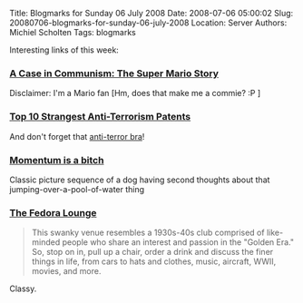 Title: Blogmarks for Sunday 06 July 2008
Date: 2008-07-06 05:00:02
Slug: 20080706-blogmarks-for-sunday-06-july-2008
Location: Server
Authors: Michiel Scholten
Tags: blogmarks

<p>Interesting links of this week:</p>
<h3><a href="http://nedmartin.org/amused/communist-mario">A Case in Communism: The Super Mario Story</a></h3>
<p>Disclaimer: I'm a Mario fan [Hm, does that make me a commie? :P ]</p>
<h3><a href="http://www.neatorama.com/2008/06/27/top-10-strangest-anti-terrorism-patents/">Top 10 Strangest Anti-Terrorism Patents</a></h3>
<p>And don't forget that <a href="http://jessie.bluejay-nest.com/wordpress/?p=760">anti-terror bra</a>!</p>
<h3><a href="http://mute.rigent.com/index.php?ladat=2008-06-11">Momentum is a bitch</a></h3>
<p>Classic picture sequence of a dog having second thoughts about that jumping-over-a-pool-of-water thing</p>
<h3><a href="http://thefedoralounge.com/">The Fedora Lounge</a></h3>
<blockquote><p>This swanky venue resembles a 1930s-40s club comprised of like-minded people who share an interest and passion in the "Golden Era." So, stop on in, pull up a chair, order a drink and discuss the finer things in life, from cars to hats and clothes, music, aircraft, WWII, movies, and more.</p></blockquote>

<p>Classy.</p>
